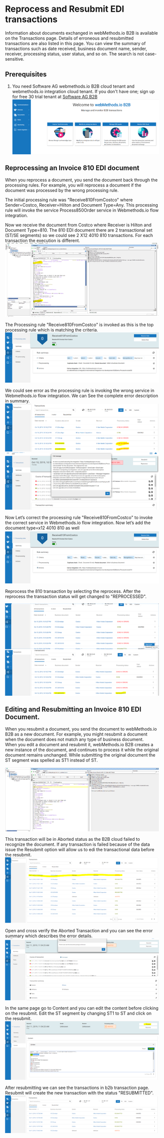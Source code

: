 # Reprocess and Resubmit EDI transactions
Information about documents exchanged in webMethods.io B2B is available on the Transactions page. Details of erroneous and resubmitted transactions are also listed in this page. 
You can view the summary of transactions such as date received, business document name, sender, receiver, processing status, user status, and so on. The search is not case-sensitive.

## Prerequisites
1. You need Software AG webmethods.io B2B cloud tenant and webmethods.io integration cloud tenant. If you don't have one; sign up for free 30 trial tenant at [Software AG B2B](https://signup.softwareag.cloud/#/?product=b2b)
![](images/B2BLandingPage.PNG)

## Reprocessing an Invoice 810 EDI document

When you reprocess a document, you send the document back through the processing rules. 
For example, you will reprocess a document if the document was processed by the wrong processing rule.

The initial processing rule was "Receive810FromCostco" where Sender=Costco, Receiver=Hilton and Document Type=Any. This processing rule will invoke the service Process850Order 
service in Webmethods.io flow integration. 

Now we receive the document from Costco where Receiver is Hilton and Document Type=810. The 810 EDI document there are 2 transactional set (ST/SE segments) so we could see 2 X12 4010 810 transactions.
For each transaction the execution is different.
![](images/Testing_Postman.PNG)
 

The Processing rule "Receive810FromCostco" is invoked as this is the top processing rule which is matching the criteria.
![](images/ProcessingRule.PNG)

We could see error as the processing rule is invoking the wrong service in Webmethods.io flow integration. We can See the complete error description in summary. 
![](images/B2B_Transaction.PNG)	
![](images/B2B_TransactionFullError.PNG)

Now Let’s correct the processing rule "Receive810FromCostco" to invoke the correct service in Webmethods.io flow integration. Now let’s add the document type=x12 4010 810 as well
![](images/ProcessingRuleUpdate.PNG)

Reprocess the 810 transaction by selecting the reprocess. After the reprocess the transaction status will get changed to "REPROCESSED".

![](images/Transaction_Reprocess.PNG)
![](images/Transaction_Reprocess1.PNG)

## Editing and Resubmitting an Invoice 810 EDI Document.

When you resubmit a document, you send the document to webMethods.io B2B as a new document. 
For example, you might resubmit a document when the document does not match any type of business document.  
When you edit a document and resubmit it, webMethods.io B2B creates a new instance of the document, and continues to process it while the original document remains unchanged.
While submitting the original document the ST segment was spelled as ST1 instead of ST.

![](images/Resubmit_WrongSegmentDef.PNG)

This transaction will be in Aborted status as the B2B cloud failed to recognize the document. If any transaction is failed because of the data issue the Resubmit option will allow us to edi the transactional data before the resubmit.
![](images/Resubmit_TransactionAborted.PNG)

Open and cross verify the Aborted Transaction and you can see the error summary which describes the error details.
![](images/Resubmit_TransactionAbortedDocUnknown.PNG)

In the same page go to Content and you can edit the content before clicking on the resubmit. Edit the ST segment by changing ST1 to ST and click on the resubmit.
![](images/Resubmit_AbortedTransaction.PNG)

After resubmitting we can see the transactions in b2b transaction page. Resubmit will create the new transaction with the status "RESUBMITTED".
![](images/ResubmittedTransaction.PNG)
